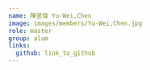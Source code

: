 ```yaml
---
name: 陳昱瑋 Yu-Wei,Chen 
image: images/members/Yu-Wei,Chen.jpg 
role: master
group: alum
links:
  github: link_to_github 
---
```

